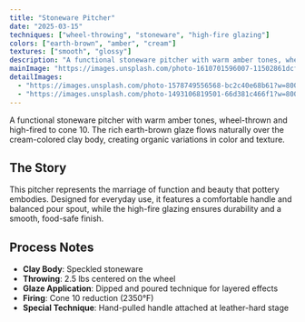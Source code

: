 ```yaml
---
title: "Stoneware Pitcher"
date: "2025-03-15"
techniques: ["wheel-throwing", "stoneware", "high-fire glazing"]
colors: ["earth-brown", "amber", "cream"]
textures: ["smooth", "glossy"]
description: "A functional stoneware pitcher with warm amber tones, wheel-thrown and high-fired to cone 10. The rich earth-brown glaze flows naturally over the cream-colored clay body."
mainImage: "https://images.unsplash.com/photo-1610701596007-11502861dcfa?w=800&h=800&fit=crop"
detailImages:
  - "https://images.unsplash.com/photo-1578749556568-bc2c40e68b61?w=800&h=800&fit=crop"
  - "https://images.unsplash.com/photo-1493106819501-66d381c466f1?w=800&h=800&fit=crop"
---
```


A functional stoneware pitcher with warm amber tones, wheel-thrown and high-fired to cone 10. The rich earth-brown glaze flows naturally over the cream-colored clay body, creating organic variations in color and texture.

## The Story

This pitcher represents the marriage of function and beauty that pottery embodies. Designed for everyday use, it features a comfortable handle and balanced pour spout, while the high-fire glazing ensures durability and a smooth, food-safe finish.

## Process Notes

- **Clay Body**: Speckled stoneware
- **Throwing**: 2.5 lbs centered on the wheel
- **Glaze Application**: Dipped and poured technique for layered effects
- **Firing**: Cone 10 reduction (2350°F)
- **Special Technique**: Hand-pulled handle attached at leather-hard stage
